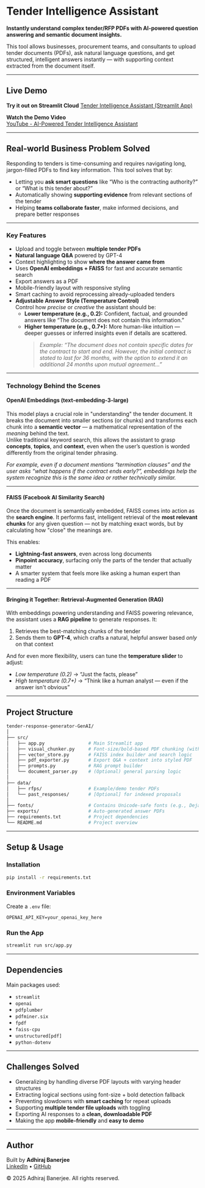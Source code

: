 # Tender Intelligence Assistant

**Instantly understand complex tender/RFP PDFs with AI-powered question answering and semantic document insights.**

This tool allows businesses, procurement teams, and consultants to upload tender documents (PDFs), ask natural language questions, and get structured, intelligent answers instantly — with supporting context extracted from the document itself.

---

## Live Demo

**Try it out on Streamlit Cloud** 
[Tender Intelligence Assistant (Streamlit App)](https://adhirajbane-rfp-response-generator-genai.streamlit.app/)

**Watch the Demo Video**  
[YouTube - AI-Powered Tender Intelligence Assistant](https://www.youtube.com/watch?v=7oWn1RbKPYs)

---

## Real-world Business Problem Solved

Responding to tenders is time-consuming and requires navigating long, jargon-filled PDFs to find key information. This tool solves that by:

- Letting you **ask smart questions** like “Who is the contracting authority?” or “What is this tender about?”
- Automatically showing **supporting evidence** from relevant sections of the tender
- Helping **teams collaborate faster**, make informed decisions, and prepare better responses

---

### Key Features

- Upload and toggle between **multiple tender PDFs**
- **Natural language Q&A** powered by GPT-4
- Context highlighting to show **where the answer came from**
- Uses **OpenAI embeddings + FAISS** for fast and accurate semantic search
- Export answers as a PDF
- Mobile-friendly layout with responsive styling
- Smart caching to avoid reprocessing already-uploaded tenders
- **Adjustable Answer Style (Temperature Control)**  
  Control how *precise* or *creative* the assistant should be:
  - **Lower temperature (e.g., 0.2):** Confident, factual, and grounded answers like “The document does not contain this information.”
  - **Higher temperature (e.g., 0.7+):** More human-like intuition — deeper guesses or inferred insights even if details are scattered.  
    > *Example: “The document does not contain specific dates for the contract to start and end. However, the initial contract is stated to last for 36 months, with the option to extend it an additional 24 months upon mutual agreement…”*

---

### Technology Behind the Scenes

#### **OpenAI Embeddings (text-embedding-3-large)**
This model plays a crucial role in "understanding" the tender document. It breaks the document into smaller sections (or chunks) and transforms each chunk into a **semantic vector** — a mathematical representation of the *meaning* behind the text.  
Unlike traditional keyword search, this allows the assistant to grasp **concepts**, **topics**, and **context**, even when the user’s question is worded differently from the original tender phrasing.

*For example, even if a document mentions “termination clauses” and the user asks “what happens if the contract ends early?”, embeddings help the system recognize this is the same idea or rather technically similar.*

---

#### **FAISS (Facebook AI Similarity Search)**
Once the document is semantically embedded, FAISS comes into action as the **search engine**. It performs fast, intelligent retrieval of the **most relevant chunks** for any given question — not by matching exact words, but by calculating how "close" the meanings are.

This enables:
- **Lightning-fast answers**, even across long documents
- **Pinpoint accuracy**, surfacing only the parts of the tender that actually matter
- A smarter system that feels more like asking a human expert than reading a PDF

---

#### **Bringing it Together: Retrieval-Augmented Generation (RAG)**
With embeddings powering understanding and FAISS powering relevance, the assistant uses a **RAG pipeline** to generate responses. It:
1. Retrieves the best-matching chunks of the tender
2. Sends them to **GPT-4**, which crafts a natural, helpful answer based *only* on that context

And for even more flexibility, users can tune the **temperature slider** to adjust:
- *Low temperature (0.2)* -> “Just the facts, please”
- *High temperature (0.7+)* -> “Think like a human analyst — even if the answer isn't obvious”

---

## Project Structure

```bash
tender-response-generator-GenAI/
│
├── src/
│   ├── app.py                # Main Streamlit app
│   ├── visual_chunker.py     # Font-size/bold-based PDF chunking (with fallback)
│   ├── vector_store.py       # FAISS index builder and search logic
│   ├── pdf_exporter.py       # Export Q&A + context into styled PDF
│   ├── prompts.py            # RAG prompt builder
│   └── document_parser.py    # (Optional) general parsing logic
│
├── data/
│   ├── rfps/                 # Example/demo tender PDFs
│   └── past_responses/       # [Optional] for indexed proposals
│
├── fonts/                    # Contains Unicode-safe fonts (e.g., DejaVuSans.ttf)
├── exports/                  # Auto-generated answer PDFs
├── requirements.txt          # Project dependencies
└── README.md                 # Project overview
```

---

## Setup & Usage

### Installation

```bash
pip install -r requirements.txt
```

### Environment Variables

Create a `.env` file:

```env
OPENAI_API_KEY=your_openai_key_here
```

### Run the App

```bash
streamlit run src/app.py
```

---

## Dependencies

Main packages used:

- `streamlit`
- `openai`
- `pdfplumber`
- `pdfminer.six`
- `fpdf`
- `faiss-cpu`
- `unstructured[pdf]`
- `python-dotenv`

---

## Challenges Solved

- Generalizing by handling diverse PDF layouts with varying header structures  
- Extracting logical sections using font-size + bold detection fallback  
- Preventing slowdowns with **smart caching** for repeat uploads  
- Supporting **multiple tender file uploads** with toggling  
- Exporting AI responses to a **clean, downloadable PDF**  
- Making the app **mobile-friendly** and **easy to demo**

---

## Author

Built by **Adhiraj Banerjee**  
[LinkedIn](https://www.linkedin.com/in/adhiraj-banerjee) • [GitHub](https://github.com/adhirajbane13)

© 2025 Adhiraj Banerjee. All rights reserved.
